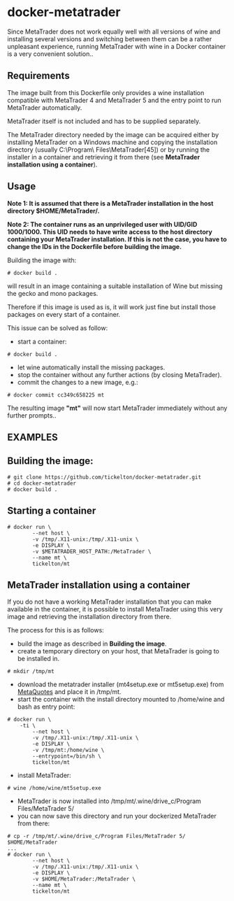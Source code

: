 docker-metatrader
=================

Since MetaTrader does not work equally well with all versions of wine and 
installing several versions and switching between them can be a
rather unpleasant experience, running MetaTrader with wine in a Docker
container is a very convenient solution..

Requirements
------------

The image built from this Dockerfile only provides a wine
installation compatible with MetaTrader 4 and MetaTrader 5 and the entry point to run MetaTrader automatically.

MetaTrader itself is not included and has to be supplied
separately.

The MetaTrader directory needed by the image can be acquired either by installing MetaTrader on a Windows machine and copying the installation directory (usually C:\Program\ Files\MetaTrader[45]) or by running the installer in a container and retrieving it from there (see **MetaTrader installation using a container**).

Usage
-----

**Note 1: It is assumed that there is a MetaTrader installation in the host directory $HOME/MetaTrader/.**

**Note 2: The container runs as an unprivileged user with UID/GID 1000/1000. This UID needs to have write access to the host directory containing your MetaTrader installation. If this is not the case, you have to change the IDs in the Dockerfile before building the image.**


Building the image with:
```shell
# docker build .
```
will result in an image containing a suitable installation of Wine but missing the gecko and mono packages.

Therefore if this image is used as is, it will work just fine but install those packages on every start of a container.

This issue can be solved as follow:

* start a container:
```shell
# docker build .
```
* let wine automatically install the missing packages.
* stop the container without any further actions (by closing MetaTrader).
* commit the changes to a new image, e.g.:
```shell
# docker commit cc349c658225 mt
```

The resulting image **"mt"** will now start MetaTrader immediately without any further prompts..

EXAMPLES
--------

## Building the image:

```shell
# git clone https://github.com/tickelton/docker-metatrader.git
# cd docker-metatrader
# docker build .
```

## Starting a container
```shell
# docker run \
        --net host \
        -v /tmp/.X11-unix:/tmp/.X11-unix \
        -e DISPLAY \
        -v $METATRADER_HOST_PATH:/MetaTrader \
        --name mt \
        tickelton/mt
```

MetaTrader installation using a container
-----------------------------------------

If you do not have a working MetaTrader installation that you can make available in the container, it is possible to install MetaTrader using this very image and retrieving the installation directory from there.

The process for this is as follows:

* build the image as described in **Building the image**.
* create a temporary directory on your host, that  MetaTrader is going to be installed in. 
```shell
# mkdir /tmp/mt
```
* download the metatrader installer (mt4setup.exe or mt5setup.exe) from [MetaQuotes](https://www.metaquotes.net/) and place it in /tmp/mt.
* start the container with the install directory mounted to /home/wine and bash as entry point:
```shell
# docker run \
	-ti \
        --net host \
        -v /tmp/.X11-unix:/tmp/.X11-unix \
        -e DISPLAY \
        -v /tmp/mt:/home/wine \
        --entrypoint=/bin/sh \
        tickelton/mt
```
* install MetaTrader:
```shell
# wine /home/wine/mt5setup.exe
```
* MetaTrader is now installed into /tmp/mt/.wine/drive_c/Program Files/MetaTrader 5/
* you can now save this directory and run your dockerized MetaTrader from there: 
```shell
# cp -r /tmp/mt/.wine/drive_c/Program Files/MetaTrader 5/ $HOME/MetaTrader
...
# docker run \
        --net host \
        -v /tmp/.X11-unix:/tmp/.X11-unix \
        -e DISPLAY \
        -v $HOME/MetaTrader:/MetaTrader \
        --name mt \
        tickelton/mt
```


